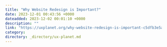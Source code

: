```yaml
---
title: "Why Website Redesign is Important?"
date: 2023-12-01 00:43:56 +0000
dateadded: 2023-12-02 00:01:10 +0000
description: ""
link: "https://uxplanet.org/why-website-redesign-is-important-c5dfb3e5a054?source=rss----819cc2aaeee0---4"
category:
directory: _directory/ux-planet.md
---
```

